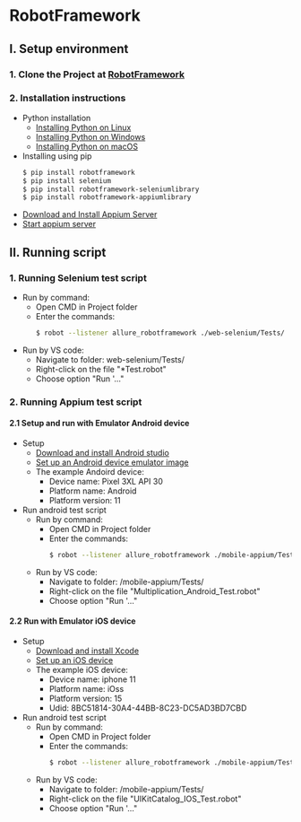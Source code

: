 # RobotFramework

## I. Setup environment
### 1. Clone the Project at [RobotFramework](https://github.com/ngothikimthaoqb/RobotFramework)
### 2. Installation instructions
- Python installation
    - [Installing Python on Linux](https://robotframework.org/robotframework/latest/RobotFrameworkUserGuide.html#installing-python-on-linux)
    - [Installing Python on Windows](https://robotframework.org/robotframework/latest/RobotFrameworkUserGuide.html#installing-python-on-windows)
    - [Installing Python on macOS](https://robotframework.org/robotframework/latest/RobotFrameworkUserGuide.html#installing-python-on-macos)
- Installing using pip
    ```bash
    $ pip install robotframework
    $ pip install selenium
    $ pip install robotframework-seleniumlibrary
    $ pip install robotframework-appiumlibrary
    ```
- [Download and Install Appium Server](https://appium.io/downloads.html)
- [Start appium server](https://github.com/appium/appium-desktop)

## II. Running script
### 1. Running Selenium test script
- Run by command:
    - Open CMD in Project folder
    - Enter the commands:  
        ```bash
        $ robot --listener allure_robotframework ./web-selenium/Tests/
        ```
- Run by VS code:
    - Navigate to folder: web-selenium/Tests/
    - Right-click on the file "*Test.robot"
    - Choose option "Run '..."
### 2. Running Appium test script
#### 2.1 Setup and run with Emulator Android device
- Setup
    - [Download and install Android studio](https://www.googleadservices.com/pagead/aclk?sa=L&ai=DChcSEwixtoOF0M38AhV-mGYCHX0hCdMYABAAGgJzbQ&ohost=www.google.com&cid=CAESauD2I4m5Yw7cB13D3yDZEhtfhp6F2MIThcG3w_w5rC4y5ZRYPc3aqjvhTL3EC2-p_38UVQ0pQQ4zOZTLWIRraVwVyTYNX2amzQ_j2j_b3a56IThvhco8xYG7MccqtRPG4o7d5J5tYLaWQUM&sig=AOD64_38hOyiBoe4dlmN2A4T6WnE3wir_w&q&adurl&ved=2ahUKEwjJ8PqE0M38AhU-IrcAHfvsBgMQ0Qx6BAgKEAE)
    - [Set up an Android device emulator image](https://developer.android.com/design-for-safety/privacy-sandbox/download#:~:text=In%20Android%20Studio%2C%20go%20to,appears%2C%20and%20select%20Create%20device.)
    - The example Andoird device:
        - Device name: Pixel 3XL API 30
        - Platform name: Android
        - Platform version: 11
- Run android test script
    - Run by command:
        - Open CMD in Project folder
        - Enter the commands:  
            ```bash
            $ robot --listener allure_robotframework ./mobile-appium/Tests/Multiplication_Android_Test.robot
            ```
    - Run by VS code:
        - Navigate to folder: /mobile-appium/Tests/
        - Right-click on the file "Multiplication_Android_Test.robot"
        - Choose option "Run '..."
#### 2.2 Run with Emulator iOS device
- Setup
    - [Download and install Xcode](https://apps.apple.com/us/app/xcode/id497799835?mt=12)
    - [Set up an iOS device](https://developer.apple.com/documentation/xcode/installing-additional-simulator-runtimes)
    - The example iOS device:
        - Device name: iphone 11
        - Platform name: iOss
        - Platform version: 15
        - Udid: 8BC51814-30A4-44BB-8C23-DC5AD3BD7CBD
- Run android test script
    - Run by command:
        - Open CMD in Project folder
        - Enter the commands:  
            ```bash
            $ robot --listener allure_robotframework ./mobile-appium/Tests/UIKitCatalog_IOS_Test.robot
            ```
    - Run by VS code:
        - Navigate to folder: /mobile-appium/Tests/
        - Right-click on the file "UIKitCatalog_IOS_Test.robot"
        - Choose option "Run '..."

